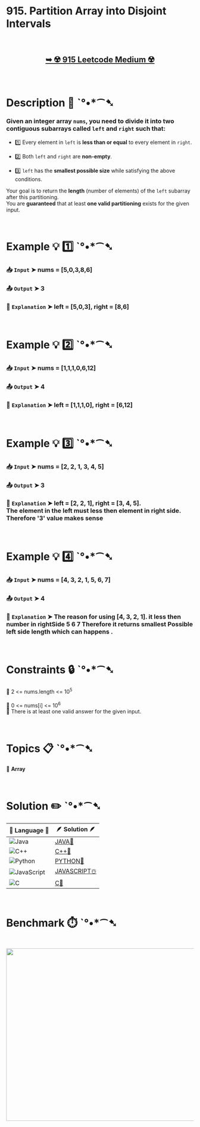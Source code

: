 # 915. Partition Array into Disjoint Intervals

</br>

<h2 align="center"> 

<a href="https://leetcode.com/problems/partition-array-into-disjoint-intervals/description/"><strong>➥ ☢️ 915 Leetcode Medium ☢️ </strong></a>
</h2>

</br>

# Description 📜 ˋ°•*⁀➷

### Given an integer array `nums`, you need to divide it into two contiguous subarrays called `left` and `right` such that:

- 1️⃣ Every element in `left` is **less than or equal** to every element in `right`.  

- 2️⃣ Both `left` and `right` are **non-empty**.  

- 3️⃣ `left` has the **smallest possible size** while satisfying the above conditions.  

Your goal is to return the **length** (number of elements) of the `left` subarray after this partitioning.  
You are **guaranteed** that at least **one valid partitioning** exists for the given input.

</br>

# Example 💡 1️⃣ ˋ°•*⁀➷

  ### 📥 `Input`  ➤ nums = [5,0,3,8,6]

  ### 📤 `Output`  ➤ 3

  ### 🔦 `Explanation`  ➤ left = [5,0,3], right = [8,6]

</br>

# Example 💡 2️⃣ ˋ°•*⁀➷

  ### 📥 `Input` ➤ nums = [1,1,1,0,6,12]

  ### 📤 `Output`  ➤ 4

  ### 🔦 `Explanation` ➤ left = [1,1,1,0], right = [6,12]

</br>

# Example 💡 3️⃣ ˋ°•*⁀➷

  ### 📥 `Input` ➤ nums = [2, 2, 1, 3, 4, 5]

  ### 📤 `Output`  ➤ 3

  ### 🔦 `Explanation`  ➤ left = [2, 2, 1], right = [3, 4, 5]. <br/> The element in the left must less then element in right side. Therefore '3' value makes sense 
</br>

# Example 💡 4️⃣ ˋ°•*⁀➷

  ### 📥 `Input` ➤ nums = [4, 3, 2, 1, 5, 6, 7]

  ### 📤 `Output`  ➤ 4

   ### 🔦 `Explanation`  ➤  The reason for using [4, 3, 2, 1]. it less then number in rightSide 5 6 7 Therefore it returns smallest Possible left side length which can happens . 

</br>

# Constraints 🔒 ˋ°•*⁀➷

🔹 2 <= nums.length <= 10<sup>5</sup> </br>\
🔹 0 <= nums[i] <= 10<sup>6</sup> </br>
🔹 There is at least one valid answer for the given input. </br>

</br>

# Topics 📋 ˋ°•*⁀➷

🔸 **Array**  </br>

</br>

# Solution ✏️ ˋ°•*⁀➷

| 📒 Language 📒  | 🪶 Solution 🪶 |
| ------------- | ------------- |
|  ![Java](https://img.shields.io/badge/java-%23ED8B00.svg?style=for-the-badge&logo=openjdk&logoColor=white)  | [JAVA🍁](https://github.com/Prakhar-002/LEETCODE/blob/main/%F0%9F%8E%AD%20LEVEL%20wise%20que%20with%20solution%20%F0%9F%8E%AF/%E2%98%A2%EF%B8%8F%20Medium%20%E2%98%A2%EF%B8%8F/%E2%98%A2%EF%B8%8F%20Medium%20915.%20Partition%20Array%20into%20Disjoint%20Intervals%20%E2%98%83%EF%B8%8F%20%F0%9F%8D%81%20%F0%9F%8D%B0%20%F0%9F%8E%B2%20%F0%9F%92%96/%F0%9F%8D%81JAVA%20-%20915.%20Partition%20Array%20into%20Disjoint%20Intervals.java) |
|  ![C++](https://img.shields.io/badge/c++-%2300599C.svg?style=for-the-badge&logo=c%2B%2B&logoColor=white)  | [C++🎲](https://github.com/Prakhar-002/LEETCODE/blob/main/%F0%9F%8E%AD%20LEVEL%20wise%20que%20with%20solution%20%F0%9F%8E%AF/%E2%98%A2%EF%B8%8F%20Medium%20%E2%98%A2%EF%B8%8F/%E2%98%A2%EF%B8%8F%20Medium%20915.%20Partition%20Array%20into%20Disjoint%20Intervals%20%E2%98%83%EF%B8%8F%20%F0%9F%8D%81%20%F0%9F%8D%B0%20%F0%9F%8E%B2%20%F0%9F%92%96/%F0%9F%8E%B2CPP%20-%20915.%20Partition%20Array%20into%20Disjoint%20Intervals.cpp)  |
|  ![Python](https://img.shields.io/badge/python-3670A0?style=for-the-badge&logo=python&logoColor=ffdd54)    | [PYTHON🍰](https://github.com/Prakhar-002/LEETCODE/blob/main/%F0%9F%8E%AD%20LEVEL%20wise%20que%20with%20solution%20%F0%9F%8E%AF/%E2%98%A2%EF%B8%8F%20Medium%20%E2%98%A2%EF%B8%8F/%E2%98%A2%EF%B8%8F%20Medium%20915.%20Partition%20Array%20into%20Disjoint%20Intervals%20%E2%98%83%EF%B8%8F%20%F0%9F%8D%81%20%F0%9F%8D%B0%20%F0%9F%8E%B2%20%F0%9F%92%96/%F0%9F%8D%B0PYTHON%20-%20915.%20Partition%20Array%20into%20Disjoint%20Intervals.py) |
| ![JavaScript](https://img.shields.io/badge/javascript-%23323330.svg?style=for-the-badge&logo=javascript&logoColor=%23F7DF1E)   | [JAVASCRIPT☃️](https://github.com/Prakhar-002/LEETCODE/blob/main/%F0%9F%8E%AD%20LEVEL%20wise%20que%20with%20solution%20%F0%9F%8E%AF/%E2%98%A2%EF%B8%8F%20Medium%20%E2%98%A2%EF%B8%8F/%E2%98%A2%EF%B8%8F%20Medium%20915.%20Partition%20Array%20into%20Disjoint%20Intervals%20%E2%98%83%EF%B8%8F%20%F0%9F%8D%81%20%F0%9F%8D%B0%20%F0%9F%8E%B2%20%F0%9F%92%96/%E2%98%83%EF%B8%8FJAVASCRIPT%20-%20915.%20Partition%20Array%20into%20Disjoint%20Intervals.js) |
|   ![C](https://img.shields.io/badge/c-%2300599C.svg?style=for-the-badge&logo=c&logoColor=white)   | [C💖](https://github.com/Prakhar-002/LEETCODE/blob/main/%F0%9F%8E%AD%20LEVEL%20wise%20que%20with%20solution%20%F0%9F%8E%AF/%E2%98%A2%EF%B8%8F%20Medium%20%E2%98%A2%EF%B8%8F/%E2%98%A2%EF%B8%8F%20Medium%20915.%20Partition%20Array%20into%20Disjoint%20Intervals%20%E2%98%83%EF%B8%8F%20%F0%9F%8D%81%20%F0%9F%8D%B0%20%F0%9F%8E%B2%20%F0%9F%92%96/%F0%9F%92%96C%20-%20915.%20Partition%20Array%20into%20Disjoint%20Intervals.c)  |

</br>

# Benchmark ⏱️ ˋ°•*⁀➷

<h1  align="center" >

<img src ="" width = "700px" height="462px" />

</h1>
